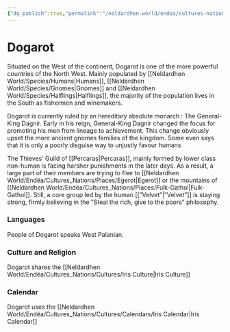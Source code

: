 ```yaml
---
{"dg-publish":true,"permalink":"/neldardhen-world/endea/cultures-nations/places/dogarot/"}
---
```


# Dogarot
Situated on the West of the continent, Dogarot is one of the more powerful countries of the North West. Mainly populated by [[Neldardhen World/Species/Humans\|Humans]], [[Neldardhen World/Species/Gnomes\|Gnomes]] and [[Neldardhen World/Species/Halflings\|Halflings]], the majority of the population lives in the South as fishermen and winemakers.

Dogarot is currently ruled by an hereditary absolute monarch : The General-King Dagnir. Early in his reign, General-King Dagnir changed the focus for promoting his men from lineage to achievement. This change obviously upset the more ancient gnomes families of the kingdom. Some even says that it is only a poorly disguise way to unjustly favour humans

The Thieves’ Guild of [[Percaras\|Percaras]], mainly formed by lower class non-human is facing harsher punishments in the later days. As a result, a large part of their members are trying to flee to [[Neldardhen World/Endëa/Cultures_Nations/Places/Egerot\|Egerot]] or the mountains of [[Neldardhen World/Endëa/Cultures_Nations/Places/Fulk-Gathol\|Fulk-Gathol]]. Still, a core group led by the human [[”Velvet”\|”Velvet”]] is staying strong, firmly believing in the ”Steal the rich, give to the poors” philosophy.

### Languages
People of Dogarot speaks West Palanian.

### Culture and Religion
Dogarot shares the [[Neldardhen World/Endëa/Cultures_Nations/Cultures/Iris Culture\|Iris Culture]]

### Calendar
Dogarot uses the [[Neldardhen World/Endëa/Cultures_Nations/Cultures/Calendars/Iris Calendar\|Iris Calendar]]